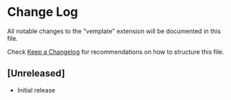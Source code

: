 # Change Log

All notable changes to the "vemplate" extension will be documented in this file.

Check [Keep a Changelog](http://keepachangelog.com/) for recommendations on how to structure this file.

## [Unreleased]

- Initial release